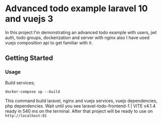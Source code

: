 # Advanced todo example laravel 10 and vuejs 3

In this project I'm demonstrating an advanced todo example with users, jwt auth, todo groups, dockerization and server with nginx also I have used vuejs composition api to get familiar with it.

## Getting Started

### Usage
Build services;

```shell
docker-compose up --build
```
This command build laravel, nginx and vuejs services, vuejs dependencies, php dependencies.
Wait until you see 
laravel-todo-frontend-1  | VITE v4.1.4  ready in 540 ms
on the terminal.
After that project will be ready to use on `http://localhost:81`
